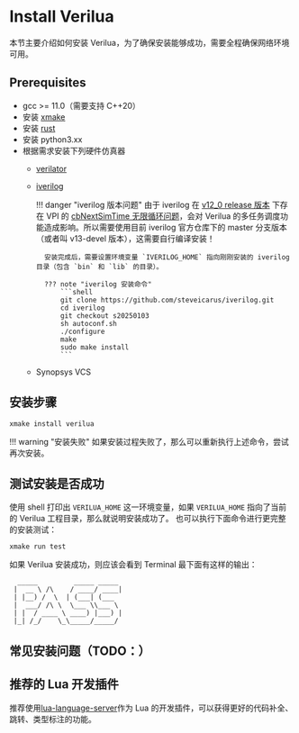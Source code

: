 # Install Verilua
本节主要介绍如何安装 Verilua，为了确保安装能够成功，需要全程确保网络环境可用。

## Prerequisites
- gcc >= 11.0（需要支持 C++20）
- 安装 [xmake](https://xmake.io/)
- 安装 [rust](https://www.rust-lang.org/tools/install)
- 安装 python3.xx
- 根据需求安装下列硬件仿真器
    - [verilator](https://github.com/verilator/verilator)
    - [iverilog](https://github.com/steveicarus/iverilog)

        !!! danger "iverilog 版本问题"
            由于 iverilog 在 [v12_0 release 版本](https://github.com/steveicarus/iverilog/releases/tag/v12_0) 下存在 VPI 的 [cbNextSimTime 无限循环问题](https://github.com/steveicarus/iverilog/pull/1098)，会对 Verilua 的多任务调度功能造成影响。所以需要使用目前 iverilog 官方仓库下的 master 分支版本（或者叫 v13-devel 版本），这需要自行编译安装！

            安装完成后，需要设置环境变量 `IVERILOG_HOME` 指向刚刚安装的 iverilog 目录（包含 `bin` 和 `lib` 的目录）。

            ??? note "iverilog 安装命令"
                ```shell
                git clone https://github.com/steveicarus/iverilog.git
                cd iverilog
                git checkout s20250103
                sh autoconf.sh
                ./configure
                make
                sudo make install
                ```

    - Synopsys VCS

## 安装步骤
```shell
xmake install verilua
```
!!! warning "安装失败"
    如果安装过程失败了，那么可以重新执行上述命令，尝试再次安装。

## 测试安装是否成功
使用 shell 打印出 `VERILUA_HOME` 这一环境变量，如果 `VERILUA_HOME` 指向了当前的 Verilua 工程目录，那么就说明安装成功了。
也可以执行下面命令进行更完整的安装测试：
```shell
xmake run test
```
如果 Verilua 安装成功，则应该会看到 Terminal 最下面有这样的输出：
```shell title="Terminal"
  _____         _____ _____ 
 |  __ \ /\    / ____/ ____|
 | |__) /  \  | (___| (___  
 |  ___/ /\ \  \___ \\___ \ 
 | |  / ____ \ ____) |___) |
 |_| /_/    \_\_____/_____/ 
```

## 常见安装问题（TODO：）


## 推荐的 Lua 开发插件

推荐使用[lua-language-server](https://github.com/LuaLS/lua-language-server)作为 Lua 的开发插件，可以获得更好的代码补全、跳转、类型标注的功能。